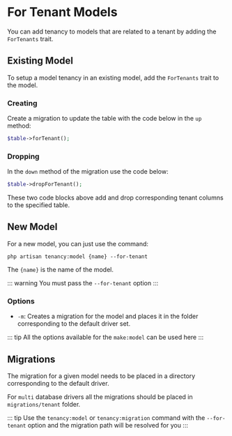 # For Tenant Models

You can add tenancy to models that are related to a tenant by adding the `ForTenants` trait.

## Existing Model

To setup a model tenancy in an existing model, add the `ForTenants` trait to the model.

### Creating

Create a migration to update the table with the code below in the `up` method: 

```php
$table->forTenant();
```

### Dropping

In the `down` method of the migration use the code below:

```php
$table->dropForTenant();
```

These two code blocks above add and drop corresponding tenant columns to the specified table.

## New Model 

For a new model, you can just use the command:

```
php artisan tenancy:model {name} --for-tenant
```

The `{name}` is the name of the model.

::: warning
You must pass the `--for-tenant` option
:::

### Options
- `-m`: Creates a migration for the model and places it in the folder corresponding to the default driver set.

::: tip
All the options available for the `make:model` can be used here
:::

## Migrations

The migration for a given model needs to be placed in a directory corresponding to the default driver.

For `multi` database drivers all the migrations should be placed in `migrations/tenant` folder.

::: tip
Use the `tenancy:model` or `tenancy:migration` command with the `--for-tenant` option and the migration path will be resolved for you
:::
